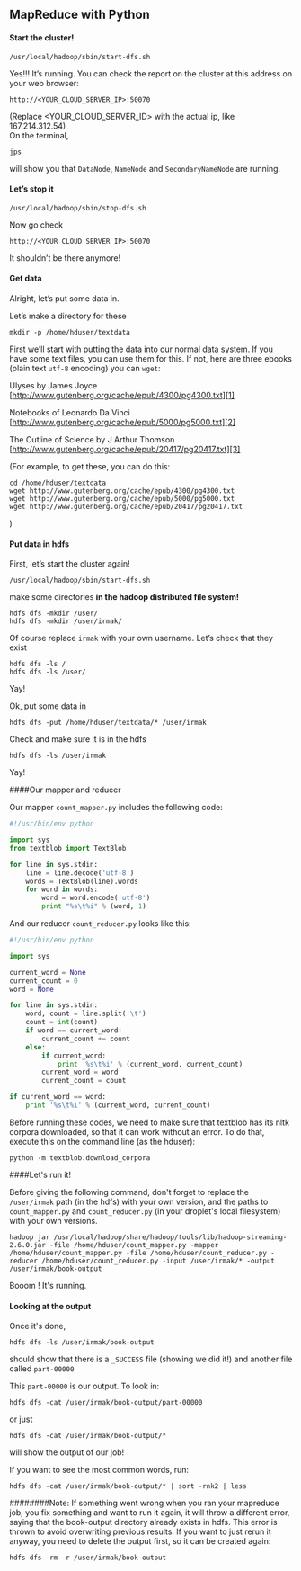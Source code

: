 ## MapReduce with Python

#### Start the cluster!

    /usr/local/hadoop/sbin/start-dfs.sh

Yes!!! It’s running. You can check the report on the cluster at this
address on your web browser:

    http://<YOUR_CLOUD_SERVER_IP>:50070

(Replace <YOUR_CLOUD_SERVER_ID> with the actual ip, like 167.214.312.54)    
On the terminal,

    jps

will show you that `DataNode`, `NameNode` and `SecondaryNameNode` are running.

#### Let’s stop it

    /usr/local/hadoop/sbin/stop-dfs.sh

Now go check

    http://<YOUR_CLOUD_SERVER_IP>:50070

It shouldn’t be there anymore!

#### Get data

Alright, let’s put some data in.

Let’s make a directory for these

    mkdir -p /home/hduser/textdata

First we’ll start with putting the data into our normal data system.
If you have some text files, you can use them for this.
If not, here are three ebooks (plain text `utf-8` encoding) you can
`wget`:

Ulyses by James Joyce    
[http://www.gutenberg.org/cache/epub/4300/pg4300.txt][1]   

Notebooks of Leonardo Da Vinci    
[http://www.gutenberg.org/cache/epub/5000/pg5000.txt][2]   

The Outline of Science by J Arthur Thomson    
[http://www.gutenberg.org/cache/epub/20417/pg20417.txt][3]   

(For example, to get these, you can do this:

    cd /home/hduser/textdata
    wget http://www.gutenberg.org/cache/epub/4300/pg4300.txt
    wget http://www.gutenberg.org/cache/epub/5000/pg5000.txt
    wget http://www.gutenberg.org/cache/epub/20417/pg20417.txt
    
)

#### Put data in hdfs

First, let’s start the cluster again!

    /usr/local/hadoop/sbin/start-dfs.sh

make some directories **in the hadoop distributed file system!**

    hdfs dfs -mkdir /user/
    hdfs dfs -mkdir /user/irmak/

Of course replace `irmak` with your own username.
Let’s check that they exist

    hdfs dfs -ls /
    hdfs dfs -ls /user/

Yay!

Ok, put some data in

    hdfs dfs -put /home/hduser/textdata/* /user/irmak

Check and make sure it is in the hdfs

    hdfs dfs -ls /user/irmak

Yay!

####Our mapper and reducer

Our mapper `count_mapper.py` includes the following code:
```python
#!/usr/bin/env python

import sys
from textblob import TextBlob

for line in sys.stdin:
    line = line.decode('utf-8')
    words = TextBlob(line).words
    for word in words:
        word = word.encode('utf-8')
        print "%s\t%i" % (word, 1)
```

And our reducer `count_reducer.py` looks like this:
```python
#!/usr/bin/env python

import sys

current_word = None
current_count = 0
word = None

for line in sys.stdin:
    word, count = line.split('\t')
    count = int(count)
    if word == current_word:
        current_count += count
	else:
        if current_word:
	        print '%s\t%i' % (current_word, current_count)
		current_word = word
		current_count = count

if current_word == word:
    print '%s\t%i' % (current_word, current_count)
```

Before running these codes, we need to make sure that textblob has its nltk corpora downloaded, so that it can work without an error. To do that, execute this on the command line (as the hduser):

    python -m textblob.download_corpora

####Let's run it!

Before giving the following command, don't forget to replace the `/user/irmak` path (in the hdfs) with your own version, and the paths to `count_mapper.py` and `count_reducer.py` (in your droplet's local filesystem) with your own versions.

    hadoop jar /usr/local/hadoop/share/hadoop/tools/lib/hadoop-streaming-2.6.0.jar -file /home/hduser/count_mapper.py -mapper /home/hduser/count_mapper.py -file /home/hduser/count_reducer.py -reducer /home/hduser/count_reducer.py -input /user/irmak/* -output /user/irmak/book-output

Booom ! It's running.

#### Looking at the output
Once it's done,

    hdfs dfs -ls /user/irmak/book-output

should show that there is a `_SUCCESS` file (showing we did it!) and
another file called `part-00000`

This `part-00000` is our output. To look in:

    hdfs dfs -cat /user/irmak/book-output/part-00000

or just

    hdfs dfs -cat /user/irmak/book-output/*

will show the output of our job!

If you want to see the most common words, run:

    hdfs dfs -cat /user/irmak/book-output/* | sort -rnk2 | less

########Note:
If something went wrong when you ran your mapreduce job, you fix something and want to run it again, it will throw a different error, saying that the book-output directory already exists in hdfs. This error is thrown to avoid overwriting previous results. If you want to just rerun it anyway, you need to delete the output first, so it can be created again:

    hdfs dfs -rm -r /user/irmak/book-output
    
    

[1]: http://www.gutenberg.org/cache/epub/4300/pg4300.txt
[2]: http://www.gutenberg.org/cache/epub/5000/pg5000.txt
[3]: http://www.gutenberg.org/cache/epub/20417/pg20417.txt
